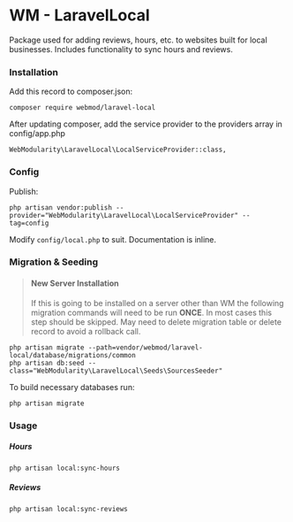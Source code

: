 # WM - LaravelLocal
Package used for adding reviews, hours, etc. to websites built for local businesses. Includes functionality to sync hours and reviews.

### Installation
Add this record to composer.json:
```
composer require webmod/laravel-local
```

After updating composer, add the service provider to the providers array in config/app.php
```
WebModularity\LaravelLocal\LocalServiceProvider::class,
```

### Config
Publish:
```
php artisan vendor:publish --provider="WebModularity\LaravelLocal\LocalServiceProvider" --tag=config
```

Modify `config/local.php` to suit. Documentation is inline.

### Migration & Seeding

> #### New Server Installation
> If this is going to be installed on a server other than WM the following migration commands will need to be run **ONCE**. In most cases this step should be skipped. May need to delete migration table or delete record to avoid a rollback call.
```
php artisan migrate --path=vendor/webmod/laravel-local/database/migrations/common
php artisan db:seed --class="WebModularity\LaravelLocal\Seeds\SourcesSeeder"
```

To build necessary databases run:
```
php artisan migrate
```

### Usage
##### Hours
```
php artisan local:sync-hours
```

##### Reviews
```
php artisan local:sync-reviews
```
